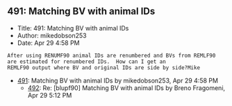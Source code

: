## 491: Matching BV with animal IDs

- Title: 491: Matching BV with animal IDs
- Author: mikedobson253
- Date: Apr 29 4:58 PM

```
After using RENUMF90 animal IDs are renumbered and BVs from REMLF90 are estimated for renumbered IDs.  How can I get an
REMLF90 output where BV and original IDs are side by side?Mike
```

- [491](0491.md): Matching BV with animal IDs by mikedobson253, Apr 29 4:58 PM
    - [492](0492.md): Re: [blupf90] Matching BV with animal IDs by Breno Fragomeni, Apr 29 5:12 PM

